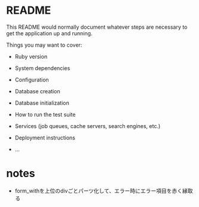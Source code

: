 # README

This README would normally document whatever steps are necessary to get the
application up and running.

Things you may want to cover:

* Ruby version

* System dependencies

* Configuration

* Database creation

* Database initialization

* How to run the test suite

* Services (job queues, cache servers, search engines, etc.)

* Deployment instructions

* ...


# notes

- form_withを上位のdivごとパーツ化して、エラー時にエラー項目を赤く縁取る



